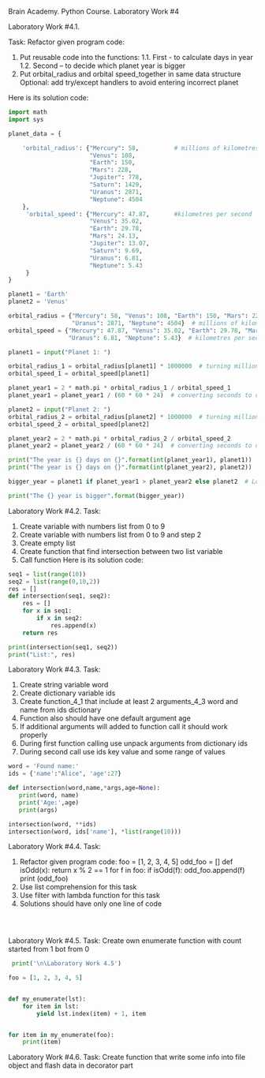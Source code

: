 Brain Academy. Python Course. Laboratory Work #4

Laboratory Work #4.1.

Task:
Refactor given program code:
1. Put reusable code into the functions:
   1.1. First - to calculate days in year
   1.2. Second – to decide which planet year is bigger
2. Put orbital_radius and orbital speed_together in same data structure
Optional: add try/except handlers to avoid entering incorrect planet
    
 Here is its solution code: 
    
```python 
import math
import sys

planet_data = {

    'orbital_radius': {"Mercury": 58,          # millions of kilometres
                       "Venus": 108,
                       "Earth": 150,
                       "Mars": 228,
                       "Jupiter": 778,
                       "Saturn": 1429,
                       "Uranus": 2871,
                       "Neptune": 4504
    },
     'orbital_speed': {"Mercury": 47.87,       #kilometres per second
                       "Venus": 35.02,
                       "Earth": 29.78,
                       "Mars": 24.13,
                       "Jupiter": 13.07,
                       "Saturn": 9.69,
                       "Uranus": 6.81,
                       "Neptune": 5.43
     }
}

planet1 = 'Earth'
planet2 = 'Venus'

orbital_radius = {"Mercury": 58, "Venus": 108, "Earth": 150, "Mars": 228, "Jupiter": 778, "Saturn": 1429,
                  "Uranus": 2871, "Neptune": 4504}  # millions of kilometres
orbital_speed = {"Mercury": 47.87, "Venus": 35.02, "Earth": 29.78, "Mars": 24.13, "Jupiter": 13.07, "Saturn": 9.69,
                 "Uranus": 6.81, "Neptune": 5.43}  # kilometres per second

planet1 = input("Planet 1: ")

orbital_radius_1 = orbital_radius[planet1] * 1000000  # turning millions of kilometres to kilometres
orbital_speed_1 = orbital_speed[planet1]

planet_year1 = 2 * math.pi * orbital_radius_1 / orbital_speed_1
planet_year1 = planet_year1 / (60 * 60 * 24)  # converting seconds to days

planet2 = input("Planet 2: ")
orbital_radius_2 = orbital_radius[planet2] * 1000000  # turning millions of kilometres to kilometres
orbital_speed_2 = orbital_speed[planet2]

planet_year2 = 2 * math.pi * orbital_radius_2 / orbital_speed_2
planet_year2 = planet_year2 / (60 * 60 * 24)  # converting seconds to days

print("The year is {} days on {}".format(int(planet_year1), planet1))
print("The year is {} days on {}".format(int(planet_year2), planet2))

bigger_year = planet1 if planet_year1 > planet_year2 else planet2  # Looking which year is bigger

print("The {} year is bigger".format(bigger_year))

```

Laboratory Work #4.2.
Task:
 1. Create variable with numbers list from 0 to 9
 2. Create variable with numbers list from 0 to 9 and step 2
 3. Create empty list
 4. Create function that find intersection between two list variable
 5. Call function
  Here is its solution code: 
    
```python 
seq1 = list(range(10))
seq2 = list(range(0,10,2))
res = []
def intersection(seq1, seq2):
    res = []
    for x in seq1:
        if x in seq2:
            res.append(x)
    return res

print(intersection(seq1, seq2))
print("List:", res)
```

Laboratory Work #4.3.
Task:
 1. Create string variable word
 2. Create dictionary variable ids
 3.  Create function_4_1 that include at least 2 arguments_4_3 word and name from ids dictionary
 4. Function also should have one default argument age
 5. If additional arguments will added to function call it should work properly
 6. During first function calling use unpack arguments from dictionary ids
 7. During second call use ids key value and some range of values
 
 ```python 
 word = 'Found name:'
ids = {'name':"Alice", 'age':27}

def intersection(word,name,*args,age=None):
    print(word, name)
    print('Age:',age)
    print(args)

intersection(word, **ids)
intersection(word, ids['name'], *list(range(10)))
 ```
 
Laboratory Work #4.4.
Task:
1. Refactor given program code:
   foo = [1, 2, 3, 4, 5]
   odd_foo = []
   def isOdd(x):
     return x % 2 == 1
   for f in foo:
     if isOdd(f):
        odd_foo.append(f)
   print (odd_foo)
3. Use list comprehension for this task
4.  Use filter with lambda function for this task
5. Solutions should have only one line of code

```python 
 
 
```
  
  Laboratory Work #4.5.
Task:
Create own enumerate function with count started from 1 bot from 0

```python 
 print('\n\Laboratory Work 4.5')

foo = [1, 2, 3, 4, 5]


def my_enumerate(lst):
    for item in lst:
        yield lst.index(item) + 1, item


for item in my_enumerate(foo):
    print(item)
```

Laboratory Work #4.6.
Task:
Create function that write some info 
 into file object and flash data in decorator part
 
```python 
 
 
```